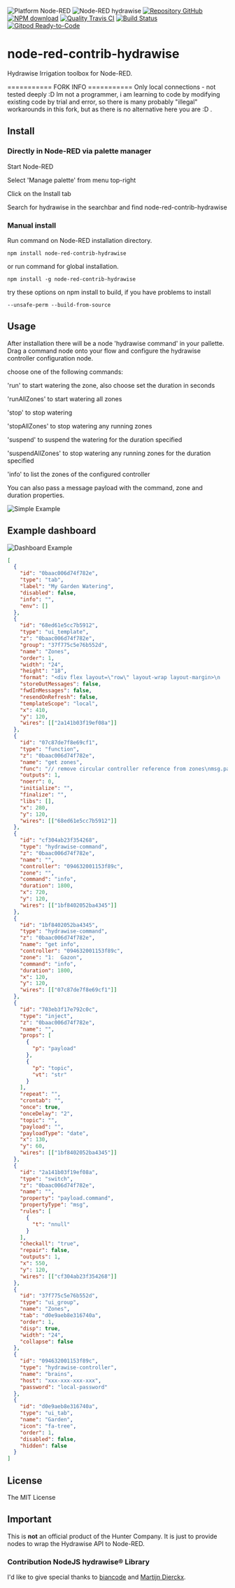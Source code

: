 ![Platform Node-RED](http://b.repl.ca/v1/Platform-Node--RED-red.png)
![Node-RED hydrawise](http://b.repl.ca/v1/Contribution-hydrawise-blue.png)
[![Repository GitHub](http://b.repl.ca/v1/Repository-GitHub-orange.png)](https://github.com/RonB/node-red-contrib-hydrawise)
[![NPM download](https://img.shields.io/npm/dm/node-red-contrib-hydrawise.svg)](http://www.npm-stats.com/~packages/node-red-contrib-hydrawise)
[![Quality Travis CI](http://b.repl.ca/v1/Quality-Travis_CI-green.png)](https://travis-ci.org/RonB/node-red-contrib-hydrawise)
[![Build Status](https://travis-ci.org/RonB/node-red-contrib-hydrawise.svg?branch=master)](https://travis-ci.org/RonB/node-red-contrib-hydrawise)
[![Gitpod Ready-to-Code](https://img.shields.io/badge/Gitpod-ready--to--code-blue?logo=gitpod)](https://gitpod.io/#https://github.com/RonB/node-red-contrib-hydrawise)

# node-red-contrib-hydrawise

Hydrawise Irrigation toolbox for Node-RED.

=========== FORK INFO ===========
Only local connections - not tested deeply :D
Im not a programmer, i am learning to code by modifying existing code by trial and error, so there is many probably "illegal" workarounds in this fork, but as there is no alternative here you are :D .

## Install

### Directly in Node-RED via palette manager

Start Node-RED

Select 'Manage palette' from menu top-right

Click on the Install tab

Search for hydrawise in the searchbar and find node-red-contrib-hydrawise

### Manual install

Run command on Node-RED installation directory.

    npm install node-red-contrib-hydrawise

or run command for global installation.

    npm install -g node-red-contrib-hydrawise

try these options on npm install to build, if you have problems to install

    --unsafe-perm --build-from-source

## Usage

After installation there will be a node 'hydrawise command' in your pallette. Drag a command node onto your flow and configure the hydrawise controller configuration node.

choose one of the following commands:

'run' to start watering the zone, also choose set the duration in seconds

'runAllZones' to start watering all zones

'stop' to stop watering

'stopAllZones' to stop watering any running zones

'suspend' to suspend the watering for the duration specified

'suspendAllZones' to stop watering any running zones for the duration specified

'info' to list the zones of the configured controller

You can also pass a message payload with the command, zone and duration properties.

![Simple Example](images/hydrawiseFlowExamples.png)

## Example dashboard

![Dashboard Example](images/hydrawise-example-dashboard.png)

```json
[
  {
    "id": "0baac006d74f782e",
    "type": "tab",
    "label": "My Garden Watering",
    "disabled": false,
    "info": "",
    "env": []
  },
  {
    "id": "68ed61e5cc7b5912",
    "type": "ui_template",
    "z": "0baac006d74f782e",
    "group": "37f775c5e76b552d",
    "name": "Zones",
    "order": 1,
    "width": "24",
    "height": "18",
    "format": "<div flex layout=\"row\" layout-wrap layout-margin>\n    <div class=\"md-whiteframe-2dp\" ng-repeat=\"zone in msg.payload\" flex=\"25\" layout-padding layout=\"column\">\n        <md-toolbar style=\"margin:0\" ng-class=\"{'md-warn': zone.isRunning}\">\n            <span class=\"md-headline\">{{zone.name}}</span>\n            <span class=\"md-subhead\">Zone {{zone.zone}}</span>       \n        </md-toolbar>\n        <div layout=\"row\" layout-align=\"center center\">\n            <img width=\"100px\" ng-show=\"{{zone.isRunning}}\" flex=\"30\"  ng-src=\"/icons/node-red-contrib-hydrawise/spray_on.gif\">\n            <img width=\"100px\" ng-show=\"{{!zone.isRunning}}\" flex=\"30\" ng-src=\"/icons/node-red-contrib-hydrawise/spray_off.gif\">\n        </div>\n        <h3>Next run</h3>\n        <p ng-bind=\"zone.nextRunAt | date:'EEEE dd MMMM yyyy hh:mm'\"></p>\n        <p>for {{ (zone.nextRunDuration / 60) | number: '1' }} minutes</p>\n        <div layout-align=\"center center\" layout=\"row\">\n            <md-button class=\"md-fab md-warn md-hue-3\" aria-label=\"Run {{zone.name}}}}\" ng-click=\"send({payload: {'command':'run', 'zone': zone.zone , 'duration': 1800}})\">\n                <md-icon md-font-icon=\"play_arrow\"></md-icon>\n            </md-button>\n            <md-button class=\"md-fab md-warn md-hue-3\" aria-label=\"Stop {{zone.name}}\" ng-click=\"send({payload: {'command':'stop', 'zone': zone.zone }})\">\n                <md-icon md-font-icon=\"stop\"></md-icon>\n            </md-button>\n            <md-button class=\"md-fab md-warn md-hue-3\" aria-label=\"Suspend {{zone.name}}\" ng-click=\"send({payload: {'command':'suspend', 'zone': zone.zone, 'duration': 1800}})\">\n                <md-icon md-font-icon=\"pause\"></md-icon>\n            </md-button>\n        </div>\n    </div>\n</div>",
    "storeOutMessages": false,
    "fwdInMessages": false,
    "resendOnRefresh": false,
    "templateScope": "local",
    "x": 410,
    "y": 120,
    "wires": [["2a141b03f19ef08a"]]
  },
  {
    "id": "07c87de7f8e69cf1",
    "type": "function",
    "z": "0baac006d74f782e",
    "name": "get zones",
    "func": "// remove circular controller reference from zones\nmsg.payload = msg.payload.controller.zones.map(({controller, ...rest})=> {\n    return rest;\n});\nreturn msg;",
    "outputs": 1,
    "noerr": 0,
    "initialize": "",
    "finalize": "",
    "libs": [],
    "x": 280,
    "y": 120,
    "wires": [["68ed61e5cc7b5912"]]
  },
  {
    "id": "cf304ab23f354268",
    "type": "hydrawise-command",
    "z": "0baac006d74f782e",
    "name": "",
    "controller": "094632001153f89c",
    "zone": "",
    "command": "info",
    "duration": 1800,
    "x": 720,
    "y": 120,
    "wires": [["1bf8402052ba4345"]]
  },
  {
    "id": "1bf8402052ba4345",
    "type": "hydrawise-command",
    "z": "0baac006d74f782e",
    "name": "get info",
    "controller": "094632001153f89c",
    "zone": "1:  Gazon",
    "command": "info",
    "duration": 1800,
    "x": 120,
    "y": 120,
    "wires": [["07c87de7f8e69cf1"]]
  },
  {
    "id": "703eb3f17e792c0c",
    "type": "inject",
    "z": "0baac006d74f782e",
    "name": "",
    "props": [
      {
        "p": "payload"
      },
      {
        "p": "topic",
        "vt": "str"
      }
    ],
    "repeat": "",
    "crontab": "",
    "once": true,
    "onceDelay": "2",
    "topic": "",
    "payload": "",
    "payloadType": "date",
    "x": 130,
    "y": 60,
    "wires": [["1bf8402052ba4345"]]
  },
  {
    "id": "2a141b03f19ef08a",
    "type": "switch",
    "z": "0baac006d74f782e",
    "name": "",
    "property": "payload.command",
    "propertyType": "msg",
    "rules": [
      {
        "t": "nnull"
      }
    ],
    "checkall": "true",
    "repair": false,
    "outputs": 1,
    "x": 550,
    "y": 120,
    "wires": [["cf304ab23f354268"]]
  },
  {
    "id": "37f775c5e76b552d",
    "type": "ui_group",
    "name": "Zones",
    "tab": "d0e9aeb8e316740a",
    "order": 1,
    "disp": true,
    "width": "24",
    "collapse": false
  },
  {
    "id": "094632001153f89c",
    "type": "hydrawise-controller",
    "name": "brains",
    "host": "xxx-xxx-xxx-xxx",
    "password": "local-password"
  },
  {
    "id": "d0e9aeb8e316740a",
    "type": "ui_tab",
    "name": "Garden",
    "icon": "fa-tree",
    "order": 1,
    "disabled": false,
    "hidden": false
  }
]
```

## License

The MIT License

## Important

This is **not** an official product of the Hunter Company.
It is just to provide nodes to wrap the Hydrawise API to Node-RED.

### Contribution NodeJS hydrawise® Library

I'd like to give special thanks to [biancode][1] and [Martijn Dierckx][2].

[1]: https://github.com/sponsors/biancode
[2]: https://github.com/martijndierckx/
